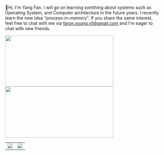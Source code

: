###

👋Hi, I'm Yang Fan. I will go on learning somthing about systems such as Operating System, and Computer architecture in the future years. 
I recently learn the new idea "process-in-memory".
If you share the same interest, feel free to chat with me via <faron.young.yf@gmail.com> and I'm eager to chat with new friends.

<div>
 <img width=350px height=165px src="https://github-readme-stats.vercel.app/api?username=XDUFanYang">
 <img width=350px height=165px src="https://github-readme-stats.vercel.app/api/top-langs/?username=XDUFanYang">
</div>

<table><tr>
<td><img src="https://github-readme-stats.vercel.app/api?username=XDUFanYang" border=0></td>
<td><img src="https://github-readme-stats.vercel.app/api/top-langs/?username=XDUFanYang" border=0></td>
</tr></table>


<!--
**XDUFanYang/XDUFanYang** is a ✨ _special_ ✨ repository because its `README.md` (this file) appears on your GitHub profile.

Here are some ideas to get you started:

- 🔭 I’m currently working on ...
- 🌱 I’m currently learning ...
- 👯 I’m looking to collaborate on ...
- 🤔 I’m looking for help with ...
- 💬 Ask me about ...
- 📫 How to reach me: ...
- 😄 Pronouns: ...
- ⚡ Fun fact: ...
-->

